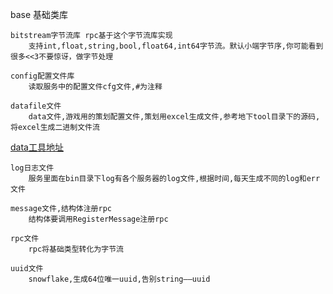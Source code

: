 base 基础类库

    bitstream字节流库 rpc基于这个字节流库实现
        支持int,float,string,bool,float64,int64字节流。默认小端字节序,你可能看到很多<<3不要惊讶，做字节处理
        
    config配置文件库
        读取服务中的配置文件cfg文件,#为注释
        
    datafile文件
        data文件,游戏用的策划配置文件,策划用excel生成文件,参考地下tool目录下的源码,将excel生成二进制文件流
        
[data工具地址](https://github.com/bobohume/gonet/tree/master/src/gonet/tool/data)

    log日志文件
        服务里面在bin目录下log有各个服务器的log文件,根据时间,每天生成不同的log和err文件
       
    message文件,结构体注册rpc
        结构体要调用RegisterMessage注册rpc
        
    rpc文件
        rpc将基础类型转化为字节流
        
    uuid文件
        snowflake,生成64位唯一uuid,告别string——uuid
        
